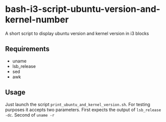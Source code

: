 # bash-i3-script-ubuntu-version-and-kernel-number
A short script to display ubuntu version and kernel version in i3 blocks

## Requirements

- uname
- lsb_release
- sed
- awk

## Usage
Just launch the script `print_ubuntu_and_kernel_version.sh`.
For testing purposes it accepts two parameters. First expects the output of `lsb_release -dc`. Second of `uname -r`
